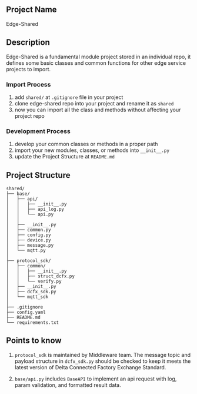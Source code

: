 ## Project Name
Edge-Shared

## Description
Edge-Shared is a fundamental module project stored in an individual repo, it defines some basic classes and common functions for other edge service projects to import.

### Import Process
1. add `shared/` at `.gitignore` file in your project
2. clone edge-shared repo into your project and rename it as `shared`
3. now you can import all the class and methods without affecting your project repo

### Development Process

1. develop your common classes or methods in a proper path
2. import your new modules, classes, or methods into `__init__.py`
3. update the Project Structure at  `README.md`

## Project Structure

```
shared/
├── base/
│   ├── api/
│   │   ├── __init__.py
│   │   ├── api_log.py
│   │   └── api.py
│   │
│   ├── __init__.py
│   ├── common.py
│   ├── config.py
│   ├── device.py
│   ├── message.py
│   └── mqtt.py
│ 
├── protocol_sdk/
│   ├── common/
│   │   ├── __init__.py
│   │   ├── struct_dcfx.py
│   │   └── verify.py
│   ├── __init__.py
│   ├── dcfx_sdk.py
│   └── mqtt_sdk
│
├── .gitignore
├── config.yaml
├── README.md
└── requirements.txt
```

## Points to know

1. `protocol_sdk` is maintained by Middleware team. The message topic and payload structure in `dcfx_sdk.py` should be checked to keep it meets the latest version of Delta Connected Factory Exchange Standard.

2. `base/api.py` includes `BaseAPI` to implement an api request with log, param validation, and formatted result data.